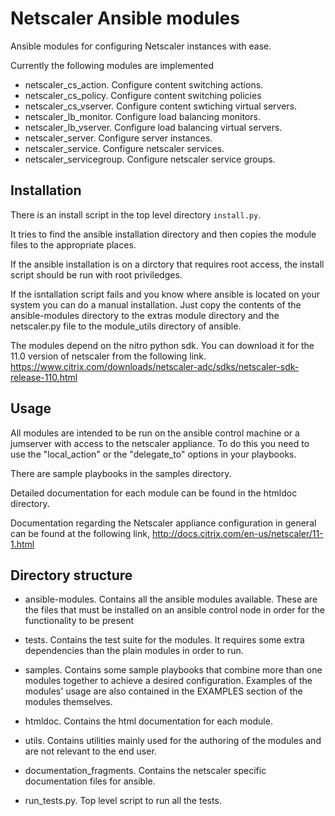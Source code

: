 # Netscaler Ansible modules

Ansible modules for configuring Netscaler instances with ease.


Currently the following modules are implemented

* netscaler\_cs\_action. Configure content switching actions.
* netscaler\_cs\_policy. Configure content switching policies
* netscaler\_cs\_vserver. Configure content swtiching virtual servers.
* netscaler\_lb\_monitor. Configure load balancing monitors.
* netscaler\_lb\_vserver. Configure load balancing virtual servers.
* netscaler\_server. Configure server instances.
* netscaler\_service. Configure netscaler services.
* netscaler\_servicegroup. Configure netscaler service groups.


## Installation

There is an install script in the top level directory ```install.py```.

It tries to find the ansible installation directory and then copies the module files to the appropriate places.

If the ansible installation is on a dirctory that requires root access, the install script should be run with root priviledges.

If the isntallation script fails and you know where ansible is located on your system you can do a manual installation.
Just copy the contents of the ansible-modules directory to the extras module directory and the netscaler.py file to the module_utils directory of ansible.

The modules depend on the nitro python sdk. You can download it for the 11.0 version of netscaler from the following link. https://www.citrix.com/downloads/netscaler-adc/sdks/netscaler-sdk-release-110.html

## Usage

All modules are intended to be run on the ansible control machine or a jumserver with access to the netscaler appliance.
To do this you need to use the "local_action" or the "delegate_to" options in your playbooks.

There are sample playbooks in the samples directory.

Detailed documentation for each module can be found in the htmldoc directory.

Documentation regarding the Netscaler appliance configuration in general can be found at the following link, http://docs.citrix.com/en-us/netscaler/11-1.html


## Directory structure

* ansible-modules. Contains all the ansible modules available. These are the files that must be installed on an ansible control node in order for the functionality to be present

* tests. Contains the test suite for the modules. It requires some extra dependencies than the plain modules in order to run.

* samples. Contains some sample playbooks that combine more than one modules together to achieve a desired configuration.
Examples of the modules' usage are also contained in the EXAMPLES section of the modules themselves.

* htmldoc. Contains the html documentation for each module.

* utils. Contains utilities mainly used for the authoring of the modules and are not relevant to the end user.

* documentation_fragments. Contains the netscaler specific documentation files for ansible.

* run_tests.py. Top level script to run all the tests.
